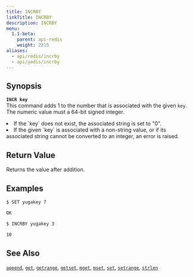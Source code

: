 ```yaml
---
title: INCRBY
linkTitle: INCRBY
description: INCRBY
menu:
  1.1-beta:
    parent: api-redis
    weight: 2215
aliases:
  - api/redis/incrby
  - api/yedis/incrby
---
```


## Synopsis
<b>`INCR key`</b><br>
This command adds 1 to the number that is associated with the given `key`. The numeric value must a 64-bit signed integer.
<li>If the `key` does not exist, the associated string is set to "0".</li>
<li>If the given `key` is associated with a non-string value, or if its associated string cannot be converted to an integer, an error is raised.</li>

## Return Value
Returns the value after addition.

## Examples
```{.sh .copy .separator-dollar}
$ SET yugakey 7
```
```sh
OK
```
```{.sh .copy .separator-dollar}
$ INCRBY yugakey 3
```
```sh
10
```

## See Also
[`append`](../append/), [`get`](../get/), [`getrange`](../getrange/), [`getset`](../getset/), [`mget`](../mget/), [`mset`](../mset/), [`set`](../set/), [`setrange`](../setrange/), [`strlen`](../strlen/)
